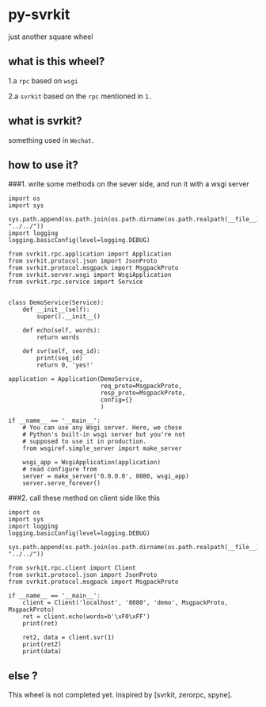 # py-svrkit
just another square wheel

## what is this wheel?
1.a `rpc` based on `wsgi`

2.a `svrkit` based on the `rpc` mentioned in `1.`

## what is svrkit?
something used in `Wechat`.

## how to use it?

###1. write some methods on the sever side, and run it with a wsgi server

````
import os
import sys

sys.path.append(os.path.join(os.path.dirname(os.path.realpath(__file__)), "../../"))
import logging
logging.basicConfig(level=logging.DEBUG)

from svrkit.rpc.application import Application
from svrkit.protocol.json import JsonProto
from svrkit.protocol.msgpack import MsgpackProto
from svrkit.server.wsgi import WsgiApplication
from svrkit.rpc.service import Service


class DemoService(Service):
    def __init__(self):
        super().__init__()

    def echo(self, words):
        return words

    def svr(self, seq_id):
        print(seq_id)
        return 0, 'yes!'

application = Application(DemoService,
                          req_proto=MsgpackProto,
                          resp_proto=MsgpackProto,
                          config={}
                          )

if __name__ == '__main__':
    # You can use any Wsgi server. Here, we chose
    # Python's built-in wsgi server but you're not
    # supposed to use it in production.
    from wsgiref.simple_server import make_server

    wsgi_app = WsgiApplication(application)
    # read configure from
    server = make_server('0.0.0.0', 8080, wsgi_app)
    server.serve_forever()
````


###2. call these method on client side like this

````
import os
import sys
import logging
logging.basicConfig(level=logging.DEBUG)

sys.path.append(os.path.join(os.path.dirname(os.path.realpath(__file__)), "../../"))

from svrkit.rpc.client import Client
from svrkit.protocol.json import JsonProto
from svrkit.protocol.msgpack import MsgpackProto

if __name__ == '__main__':
    client = Client('localhost', '8080', 'demo', MsgpackProto, MsgpackProto)
    ret = client.echo(words=b'\xF0\xFF')
    print(ret)

    ret2, data = client.svr(1)
    print(ret2)
    print(data)
````

## else ?

This wheel is not completed yet. Inspired by [svrkit, zerorpc, spyne].
